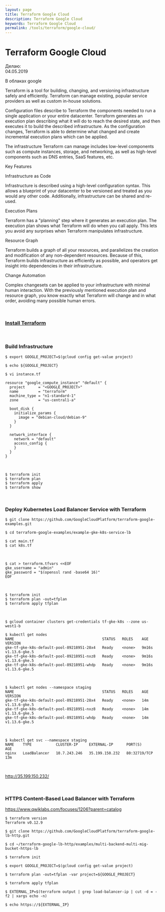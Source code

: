 ```yaml
---
layout: page
title: Terraform Google Cloud
description: Terraform Google Cloud
keywords: Terraform Google Cloud
permalink: /tools/terraform/google-cloud/
---
```


# Terraform Google Cloud

Делаю:  
04.05.2019

В облаках google

Terraform is a tool for building, changing, and versioning infrastructure safely and efficiently. Terraform can manage existing, popular service providers as well as custom in-house solutions.

Configuration files describe to Terraform the components needed to run a single application or your entire datacenter. Terraform generates an execution plan describing what it will do to reach the desired state, and then executes it to build the described infrastructure. As the configuration changes, Terraform is able to determine what changed and create incremental execution plans which can be applied.

The infrastructure Terraform can manage includes low-level components such as compute instances, storage, and networking, as well as high-level components such as DNS entries, SaaS features, etc.

Key Features

Infrastructure as Code

Infrastructure is described using a high-level configuration syntax. This allows a blueprint of your datacenter to be versioned and treated as you would any other code. Additionally, infrastructure can be shared and re-used.

Execution Plans

Terraform has a "planning" step where it generates an execution plan. The execution plan shows what Terraform will do when you call apply. This lets you avoid any surprises when Terraform manipulates infrastructure.

Resource Graph

Terraform builds a graph of all your resources, and parallelizes the creation and modification of any non-dependent resources. Because of this, Terraform builds infrastructure as efficiently as possible, and operators get insight into dependencies in their infrastructure.

Change Automation

Complex changesets can be applied to your infrastructure with minimal human interaction. With the previously mentioned execution plan and resource graph, you know exactly what Terraform will change and in what order, avoiding many possible human errors.

<br/>

### [Install Terraform](/tools/terraform/setup//)

<br/>

### Build Infrastructure

    $ export GOOGLE_PROJECT=$(gcloud config get-value project)

    $ echo ${GOOGLE_PROJECT}

    $ vi instance.tf

```
resource "google_compute_instance" "default" {
  project      = "<GOOGLE_PROJECT>"
  name         = "terraform"
  machine_type = "n1-standard-1"
  zone         = "us-central1-a"

  boot_disk {
    initialize_params {
      image = "debian-cloud/debian-9"
    }
  }

  network_interface {
    network = "default"
    access_config {
    }
  }
}
```

<br/>

    $ terraform init
    $ terraform plan
    $ terraform apply
    $ terraform show

<br/>

### Deploy Kubernetes Load Balancer Service with Terraform

    $ git clone https://github.com/GoogleCloudPlatform/terraform-google-examples.git

    $ cd terraform-google-examples/example-gke-k8s-service-lb

    $ cat main.tf
    $ cat k8s.tf

<br/>

```
$ cat > terraform.tfvars <<EOF
gke_username = "admin"
gke_password = "$(openssl rand -base64 16)"
EOF
```

<br/>

    $ terraform init
    $ terraform plan -out=tfplan
    $ terraform apply tfplan

<br/>

    $ gcloud container clusters get-credentials tf-gke-k8s --zone us-west1-b

    $ kubectl get nodes
    NAME                                        STATUS   ROLES    AGE     VERSION
    gke-tf-gke-k8s-default-pool-89218951-28x4   Ready    <none>   9m16s   v1.13.6-gke.5
    gke-tf-gke-k8s-default-pool-89218951-nxz8   Ready    <none>   9m16s   v1.13.6-gke.5
    gke-tf-gke-k8s-default-pool-89218951-whdp   Ready    <none>   9m16s   v1.13.6-gke.5

<br/>

    $ kubectl get nodes --namespace staging
    NAME                                        STATUS   ROLES    AGE   VERSION
    gke-tf-gke-k8s-default-pool-89218951-28x4   Ready    <none>   14m   v1.13.6-gke.5
    gke-tf-gke-k8s-default-pool-89218951-nxz8   Ready    <none>   14m   v1.13.6-gke.5
    gke-tf-gke-k8s-default-pool-89218951-whdp   Ready    <none>   14m   v1.13.6-gke.5

<br/>

    $ kubectl get svc --namespace staging
    NAME    TYPE           CLUSTER-IP     EXTERNAL-IP      PORT(S)        AGE
    nginx   LoadBalancer   10.7.243.246   35.199.150.232   80:32719/TCP   13m

<br/>

http://35.199.150.232/

<br/>

### HTTPS Content-Based Load Balancer with Terraform

https://www.qwiklabs.com/focuses/1206?parent=catalog

    $ terraform version
    Terraform v0.12.9

    $ git clone https://github.com/GoogleCloudPlatform/terraform-google-lb-http.git

    $ cd ~/terraform-google-lb-http/examples/multi-backend-multi-mig-bucket-https-lb

    $ terraform init

    $ export GOOGLE_PROJECT=$(gcloud config get-value project)

    $ terraform plan -out=tfplan -var project=${GOOGLE_PROJECT}

    $ terraform apply tfplan

    $ EXTERNAL_IP=$(terraform output | grep load-balancer-ip | cut -d = -f2 | xargs echo -n)

    $ echo https://${EXTERNAL_IP}
